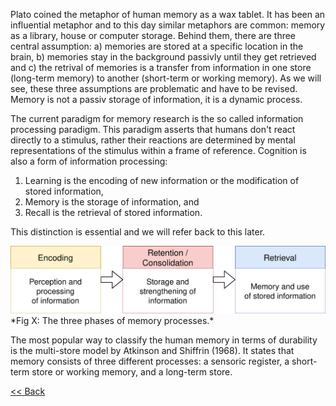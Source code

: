 Plato coined the metaphor of human memory as a wax tablet. It has been an influential metaphor and to this day similar metaphors are common: memory as a library, house or computer storage. Behind them, there are three central assumption: a) memories are stored at a specific location in the brain, b) memories stay in the background passivly until they get retrieved and c) the retrival of memories is a transfer from information in one store (long-term memory) to another (short-term or working memory). As we will see, these three assumptions are problematic and have to be revised. Memory is not a passiv storage of information, it is a dynamic process.

The current paradigm for memory research is the so called information processing paradigm. This paradigm asserts that humans don't react directly to a stimulus, rather their reactions are determined by mental representations of the stimulus within a frame of reference. Cognition is also a form of information processing: 
1. Learning is the encoding of new information or the modification of stored information,
2. Memory is the storage of information, and
3. Recall is the retrieval of stored information.

This distinction is essential and we will refer back to this later. 

<img src="memory.svg" width="650">
*Fig X: The three phases of memory processes.*

The most popular way to classify the human memory in terms of durability is the multi-store model by Atkinson and Shiffrin (1968). It states that memory consists of three different processes: a sensoric register, a short-term store or working memory, and a long-term store. 


[<< Back](../index.md)
